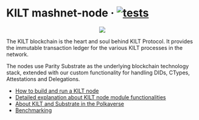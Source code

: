 # KILT mashnet-node &middot; [![tests](https://gitlab.com/kiltprotocol/mashnet-node/badges/develop/pipeline.svg)](https://gitlab.com/kiltprotocol/mashnet-node/-/commits/develop)


<p align="center">
  <img src="/docs/media/kilt.png">
</p>

The KILT blockchain is the heart and soul behind KILT Protocol.
It provides the immutable transaction ledger for the various KILT processes in the network.

The nodes use Parity Substrate as the underlying blockchain technology stack, extended with our custom functionality for handling DIDs, CTypes, Attestations and Delegations.

* [How to build and run a KILT node](./docs/run-node.md)
* [Detailed explanation about KILT node module functionalities](./docs/kilt-pallets-description.md)
* [About KILT and Substrate in the Polkaverse](./docs/kilt-substrate.md)
* [Benchmarking](https://github.com/KILTprotocol/bench-bot)
